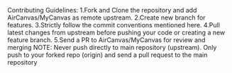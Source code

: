 Contributing Guidelines:
1.Fork and Clone the repository and add AirCanvas/MyCanvas as remote upstream.
2.Create new branch for features.
3.Strictly follow the commit conventions mentioned here.
4.Pull latest changes from upstream before pushing your code or creating a new feature branch.
5.Send a PR to  AirCanvas/MyCanvas for review and merging
NOTE: Never push directly to main repository (upstream). Only push to your forked repo (origin) and send a pull request to the main repository
